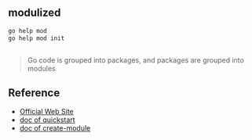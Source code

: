 ## modulized
```bash
go help mod 
go help mod init
```


```bash

```

> Go code is grouped into packages, and packages are grouped into modules


## Reference
- [Official Web Site](https://go.dev/)
- [doc of quickstart](https://go.dev/doc/tutorial/getting-started)
- [doc of create-module](https://go.dev/doc/tutorial/create-module)